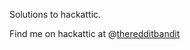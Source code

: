
Solutions to hackattic.

Find me on hackattic at @[theredditbandit](https://hackattic.com/u/theredditbandit)
